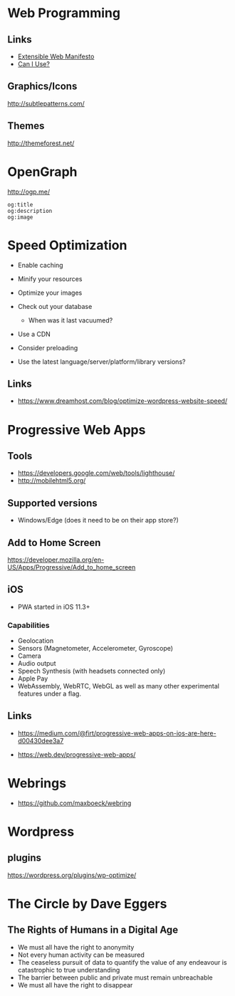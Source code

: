 # Web Programming


## Links

- [Extensible Web Manifesto](https://extensiblewebmanifesto.org/)
- [Can I Use?](https://caniuse.com/)


## Graphics/Icons

<http://subtlepatterns.com/>


## Themes

<http://themeforest.net/>


# OpenGraph

<http://ogp.me/>

```
og:title
og:description
og:image
```


# Speed Optimization

- Enable caching

- Minify your resources

- Optimize your images

- Check out your database
    - When was it last vacuumed?

- Use a CDN

- Consider preloading

- Use the latest language/server/platform/library versions?


## Links

- <https://www.dreamhost.com/blog/optimize-wordpress-website-speed/>


# Progressive Web Apps


## Tools

- <https://developers.google.com/web/tools/lighthouse/>
- <http://mobilehtml5.org/>


## Supported versions

- Windows/Edge (does it need to be on their app store?)


## Add to Home Screen

<https://developer.mozilla.org/en-US/Apps/Progressive/Add_to_home_screen>


## iOS

- PWA started in iOS 11.3+


### Capabilities

- Geolocation
- Sensors (Magnetometer, Accelerometer, Gyroscope)
- Camera
- Audio output
- Speech Synthesis (with headsets connected only)
- Apple Pay
- WebAssembly, WebRTC, WebGL as well as many other experimental features under a flag.


## Links

- <https://medium.com/@firt/progressive-web-apps-on-ios-are-here-d00430dee3a7>

- <https://web.dev/progressive-web-apps/>


# Webrings

- <https://github.com/maxboeck/webring>


# Wordpress


## plugins

<https://wordpress.org/plugins/wp-optimize/>


# The Circle by Dave Eggers


## The Rights of Humans in a Digital Age

- We must all have the right to anonymity
- Not every human activity can be measured
- The ceaseless pursuit of data to quantify the value of any endeavour is catastrophic to true understanding
- The barrier between public and private must remain unbreachable
- We must all have the right to disappear